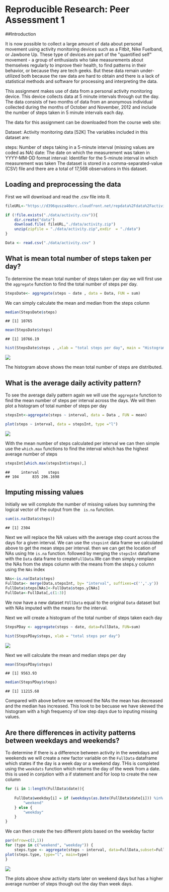 # Reproducible Research: Peer Assessment 1
##Introduction

It is now possible to collect a large amount of data about personal movement using activity monitoring devices such as a Fitbit, Nike Fuelband, or Jawbone Up. These type of devices are part of the "quantified self" movement - a group of enthusiasts who take measurements about themselves regularly to improve their health, to find patterns in their behavior, or because they are tech geeks. But these data remain under-utilized both because the raw data are hard to obtain and there is a lack of statistical methods and software for processing and interpreting the data.

This assignment makes use of data from a personal activity monitoring device. This device collects data at 5 minute intervals through out the day. The data consists of two months of data from an anonymous individual collected during the months of October and November, 2012 and include the number of steps taken in 5 minute intervals each day.

The data for this assignment can be downloaded from the course web site:

Dataset: Activity monitoring data [52K]
The variables included in this dataset are:

steps: Number of steps taking in a 5-minute interval (missing values are coded as NA)
date: The date on which the measurement was taken in YYYY-MM-DD format
interval: Identifier for the 5-minute interval in which measurement was taken
The dataset is stored in a comma-separated-value (CSV) file and there are a total of 17,568 observations in this dataset.

## Loading and preprocessing the data

First we will download and read the .csv file into R.

```r
fileURL<-"https://d396qusza40orc.cloudfront.net/repdata%2Fdata%2Factivity.zip"

if (!file.exists("./data/activity.csv")){
    dir.create("data")
    download.file( fileURL,"./data/activity.zip")
    unzip(zipfile = "./data/activity.zip",exdir  = "./data")
}

Data <- read.csv("./data/activity.csv" )
```

## What is mean total number of steps taken per day?

To determine the mean total number of steps taken per day we will first use the ```aggregate``` function to find the total number of steps per day. 

```r
StepsDate<- aggregate(steps ~ date , data = Data, FUN = sum)
```

We can simply calculate the mean and median from the steps column


```r
median(StepsDate$steps)
```

```
## [1] 10765
```

```r
mean(StepsDate$steps)
```

```
## [1] 10766.19
```

```r
hist(StepsDate$steps , ,xlab = "total steps per day", main = "Histogram of Total steps per day ")     
```

![](PA1_template_files/figure-html/unnamed-chunk-3-1.png)<!-- -->

The histogram above shows the mean total number of steps are distributed. 

## What is the average daily activity pattern?

To see the average daily pattern again we will use the ```aggregate``` function to find the mean number of steps per interval across the days. We will then plot a histogram of total number of steps per day

```r
stepsInt<-aggregate(steps ~ interval, data = Data , FUN = mean)
```

```r
plot(steps ~ interval, data = stepsInt, type ="l")
```

![](PA1_template_files/figure-html/unnamed-chunk-5-1.png)<!-- -->

With the mean number of steps calculated per interval we can then simple use the ```which.max``` functions to find the interval which has the highest average number of steps


```r
stepsInt[which.max(stepsInt$steps),]
```

```
##     interval    steps
## 104      835 206.1698
```

## Imputing missing values

Initially we will complute the number of missing values buy summing the logical vector of the output from the ``` is.na``` function.


```r
sum(is.na(Data$steps))
```

```
## [1] 2304
```

Next we will replace the NA values with the average step count across the days for a given interval.
We can use the ```stepsint``` data frame we calculated above to get the mean steps per interval.
then we can get the location of NAs using hte ```is.na``` function. followed by merging the ```stepsInt``` dataframe with the ```Data``` data frame to create```FullData```.We can then simply remplace the NAs from the steps column with the means from the steps.y column using the ```NAs``` index 


```r
NAs<-is.na(Data$steps)
FullData<- merge(Data,stepsInt, by= "interval", suffixes=c('','.y'))
FullData$steps[NAs]<-FullData$steps.y[NAs]
FullData<-FullData[,c(1:3)]
```
We now have a new dataset ```FUllData```  equal to the original ```Data``` dataset but with NAs imputed with the means for the interval.


Next we will create a histogram of the total number of steps taken each day


```r
StepsPDay <- aggregate(steps ~ date, data=FullData, FUN=sum)

hist(StepsPDay$steps, xlab = "total steps per day")
```

![](PA1_template_files/figure-html/unnamed-chunk-9-1.png)<!-- -->

Next we will calculate the mean and median steps per day


```r
mean(StepsPDay$steps)
```

```
## [1] 9563.93
```

```r
median(StepsPDay$steps)
```

```
## [1] 11215.68
```

Compared with above before we removed the NAs the mean has decreased and the median has increased. This look to be becuase we have skewed the histogram with a high frequency of low step days due to inputing missing values.

## Are there differences in activity patterns between weekdays and weekends?

To determine if there is a difference between activity in the weekdays and weekends we will create a new factor variable on the ```FullData``` dataframe which states if the day is a week day or a weekend day. THis is completed using the ```weekdats``` function which returns the day of the week from a date. this is used in conjution with a if statement and for loop to create the new column


```r
for (i in 1:length(FullData$date)){
    
    FullData$weekday[i] = if (weekdays(as.Date(FullData$date[i])) %in% c("Saturday", "Sunday")) {
        "weekend"
    } else {
        "weekday"
    }
}
```

We can then create the two different plots based on the weekday factor


```r
par(mfrow=c(2,1))
for (type in c("weekend", "weekday")) {
    steps.type <- aggregate(steps ~ interval, data=FullData,subset=FullData$weekday==type, FUN=mean)
plot(steps.type, type="l", main=type)
}
```

![](PA1_template_files/figure-html/unnamed-chunk-12-1.png)<!-- -->

The plots above show activity starts later on weekend days but has a higher average number of steps though out the day than week days.
